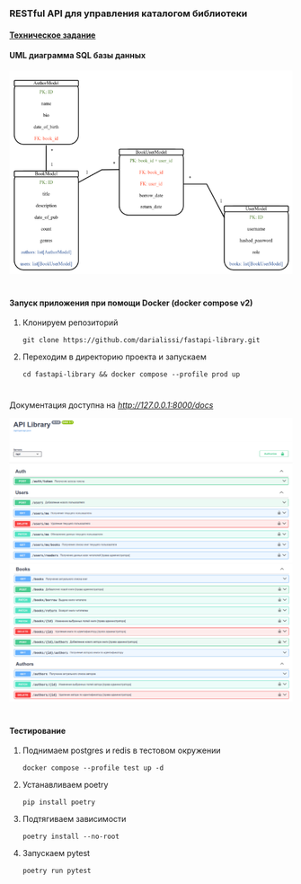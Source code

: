 ### RESTful API для управления каталогом библиотеки

#### [Техническое задание](./spec.md)

#### UML диаграмма SQL базы данных
![UML диаграмма](UmlDiagram.png)

#

#### Запуск приложения при помощи Docker (docker compose v2)


1. Клонируем репозиторий
   
   ```
   git clone https://github.com/darialissi/fastapi-library.git
   ```
2. Переходим в директорию проекта и запускаем
   
   ```
   cd fastapi-library && docker compose --profile prod up
   ```
#

Документация доступна на *http://127.0.0.1:8000/docs*

![Swagger-1](docs-1.png)
![Swagger-2](docs-2.png)

#

#### Тестирование

1. Поднимаем postgres и redis в тестовом окружении
   
   ```
   docker compose --profile test up -d
   ```

2. Устанавливаем poetry

   ```
   pip install poetry
   ```

3. Подтягиваем зависимости
   
   ```
   poetry install --no-root
   ```

4. Запускаем pytest
   
   ```
   poetry run pytest
   ```